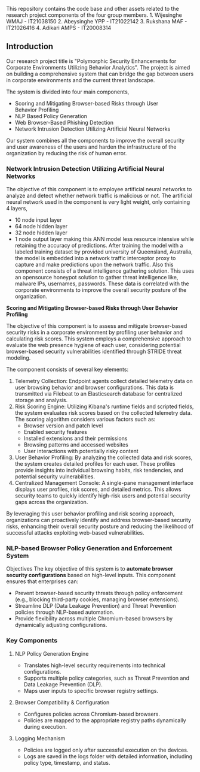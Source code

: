 This repository contains the code base and other assets related to the research project components of the four group members.
	1. Wijesinghe WMAJ - IT21038150
	2. Abeysinghe YPP - IT21022142
	3. Rukshana MAF - IT21026416
	4. Adikari AMPS - IT20008314

## Introduction
Our research project title is "Polymorphic Security Enhancements for Corporate Environments Utilizing Behavior Analytics". The project is aimed on building a comprehensive system that can bridge the gap between users in corporate environments and the current threat landscape.

The system is divided into four main components, 
* Scoring and Mitigating Browser-based Risks through User Behavior Profiling​​
* NLP Based Policy Generation​​
* Web Browser-Based Phishing Detection​
* Network Intrusion Detection Utilizing Artificial Neural Networks​

Our system combines all the components to improve the overall security and user awareness of the users and harden the infrastructure of the organization by reducing the risk of human error.

###  Network Intrusion Detection Utilizing Artificial Neural Networks
The objective of this component is to employee artificial neural networks to analyze and detect whether network traffic is malicious or not. The artificial neural network used in the component is very light weight, only containing 4 layers,
* 10 node input layer
* 64 node hidden layer
* 32 node hidden layer
* 1 node output layer
making this ANN model less resource intensive while retaining the accuracy of predictions. After training the model with a labeled training dataset by provided university of Queensland, Australia, the model is embedded into a network traffic interceptor proxy to capture and make predictions upon the network traffic. Also this component consists of a threat intelligence gathering solution. This uses an opensource honeypot solution to gather threat intelligence like, malware IPs, usernames, passwords. These data is correlated with the corporate environments to improve the overall security posture of the organization.


**Scoring and Mitigating Browser-based Risks through User Behavior Profiling**

The objective of this component is to assess and mitigate browser-based security risks in a corporate environment by profiling user behavior and calculating risk scores. This system employs a comprehensive approach to evaluate the web presence hygiene of each user, considering potential browser-based security vulnerabilities identified through STRIDE threat modeling.

The component consists of several key elements:

1. Telemetry Collection: Endpoint agents collect detailed telemetry data on user browsing behavior and browser configurations. This data is transmitted via Filebeat to an Elasticsearch database for centralized storage and analysis.
2. Risk Scoring Engine: Utilizing Kibana's runtime fields and scripted fields, the system evaluates risk scores based on the collected telemetry data. The scoring algorithm considers various factors such as:
   - Browser version and patch level
   - Enabled security features
   - Installed extensions and their permissions
   - Browsing patterns and accessed websites
   - User interactions with potentially risky content
3. User Behavior Profiling: By analyzing the collected data and risk scores, the system creates detailed profiles for each user. These profiles provide insights into individual browsing habits, risk tendencies, and potential security vulnerabilities.
4. Centralized Management Console: A single-pane management interface displays user profiles, risk scores, and detailed metrics. This allows security teams to quickly identify high-risk users and potential security gaps across the organization.

By leveraging this user behavior profiling and risk scoring approach, organizations can proactively identify and address browser-based security risks, enhancing their overall security posture and reducing the likelihood of successful attacks exploiting web-based vulnerabilities.

###  NLP-based Browser Policy Generation and Enforcement System

Objectives
The key objective of this system is to **automate browser security configurations** based on high-level inputs. This component ensures that enterprises can:

* Prevent browser-based security threats through policy enforcement (e.g., blocking third-party cookies, managing browser extensions).
* Streamline DLP (Data Leakage Prevention) and Threat Prevention policies through NLP-based automation.
* Provide flexibility across multiple Chromium-based browsers by dynamically adjusting configurations.

### Key Components


1. NLP Policy Generation Engine 

    * Translates high-level security requirements into technical configurations.
    * Supports multiple policy categories, such as Threat Prevention and Data Leakage Prevention (DLP).
    * Maps user inputs to specific browser registry settings.


2. Browser Compatibility & Configuration 

    * Configures policies across Chromium-based browsers.
    * Policies are mapped to the appropriate registry paths dynamically during execution.

3. Logging Mechanism

    * Policies are logged only after successful execution on the devices.
    * Logs are saved in the logs folder with detailed information, including policy type, timestamp, and status.
 


